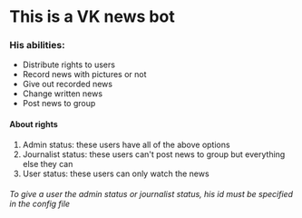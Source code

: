 # This is a VK news bot
### His abilities:

- Distribute rights to users
- Record news with pictures or not
- Give out recorded news
- Change written news
- Post news to group

#### About rights

1. Admin status: these users have all of the above options
2. Journalist status: these users can't post news to group but everything else they can
3. User status: these users can only watch the news

###### To give a user the admin status or journalist status, his id must be specified in the config file
